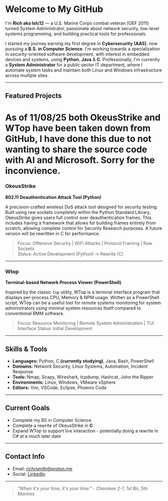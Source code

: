 # Welcome to My GitHub

I'm **Rich aka Islc12** — a U.S. Marine Corps combat veteran (OEF 2011) turned System Administrator, passionate about network security, low-level systems programming, and building practical tools for professionals.

I started my journey earning my first degree in **Cybersecurity (AAS)**, now pursuing a **B.S. in Computer Science**. I'm working towards a specialization in security-oriented software development, with interest in embedded devices and systems, using **Python**, **Java** & **C**. Professionally, I'm currently a **System Administrator** for a public sector IT department, where I automate system tasks and maintain both Linux and Windows infrastructure across multiple sites.

---

## Featured Projects

# As of 11/08/25 both OkeusStrike and WTop have been taken down from GitHub, I have done this due to not wanting to share the source code with AI and Microsoft. Sorry for the inconvience. 

### OkeusStrike
**802.11 Deauthentication Attack Tool (Python)**

A precision-crafted wireless DoS attack tool designed for security testing. Built using raw sockets completely within the Python Standard Library, OkeusStrike gives users full control over deauthentication frames. This includes having a framework that allows for building frames entirely from scratch, allowing complete control for Security Research purposes. A future version will be rewritten in C for performance.

> Focus: Offensive Security | WiFi Attacks | Protocol Framing | Raw Sockets  
> Status: Active Development (Python) → Rewrite (C)

---

### Wtop
**Terminal-based Network Process Viewer (PowerShell)**

Inspired by the classic `top` utility, WTop is a terminal interface program that displays per-process CPU, Memory & NPM usage. Written as a PowerShell script, WTop can be a useful tool for remote systems monitoring for system administrators using minimal system resources itself compared to conventional RMM software.

> Focus: Resource Monitoring | Remote System Administration | TUI Interface
> Status: Initial Development

---

## Skills & Tools

- **Languages:** Python, C **(currently studying)**, Java, Bash, PowerShell
- **Domains:** Network Security, Linux Systems, Automation, Incident Response
- **Tools:** Nmap, Scapy, Wireshark, tcpdump, Hashcat, John the Ripper
- **Environments:** Linux, Windows, VMware vSphere
- **Editors:** Vim, VSCode, Eclipse, Phoenix Code

---

## Current Goals

- Complete my BS in Computer Science
- Complete a rewrite of OkeusStrike in **C**
- Expand WTop to support live interaction - potentially doing a rewrite in C# at a much later date

---

## Contact Info

- Email: [richrsmith@proton.me](mailto:richrsmith@proton.me)  
- Social: [LinkedIn](https://www.linkedin.com/in/rrsmith52324)  

---

> *"When it's your time, it's your time." - Cherokee 2-1, 1st Bn, 5th Marines*
